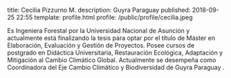 title: Cecilia Pizzurno M.
description: Guyra Paraguay
published: 2018-09-25 22:55
template: profile.html
profile: /public/profile/cecilia.jpeg

Es Ingeniera Forestal por la Universidad Nacional de Asunción y actualmente está 
finalizando la tesis para optar por el título de Máster en Elaboración, Evaluación y 
Gestión de Proyectos.  Posee cursos de postgrado en Didáctica Universitaria, Restauración 
Ecológica, Adaptación y Mitigación al Cambio Climático Global.
Actualmente se desempeña como Coordinadora del Eje Cambio Climático y Biodiversidad 
de Guyra Paraguay .